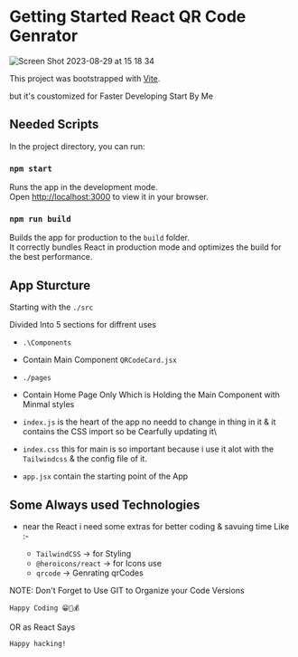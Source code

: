 

# Getting Started React QR Code Genrator

![Screen Shot 2023-08-29 at 15 18 34](https://github.com/mahmoud-bebars/react-qrCode-genrate/assets/66588352/b629a165-ee5e-4697-9405-a21c712cbffb)


This project was bootstrapped with [Vite](https://vitejs.dev).

but it's coustomized for Faster Developing Start By Me

## Needed Scripts

In the project directory, you can run:

### `npm start`

Runs the app in the development mode.\
Open [http://localhost:3000](http://localhost:3000) to view it in your browser.

### `npm run build`

Builds the app for production to the `build` folder.\
It correctly bundles React in production mode and optimizes the build for the best performance.

## App Sturcture

Starting with the `./src`

Divided Into 5 sections for diffrent uses

- `.\Components`

* Contain Main Component `QRCodeCard.jsx`

- `./pages`

* Contain Home Page Only Which is Holding the Main Component with Minmal styles

- `index.js` is the heart of the app no needd to change in thing in it & it contains the CSS import so be Cearfully updating it\

- `index.css` this for main is so important because i use it alot with the `Tailwindcss` & the config file of it.

- `app.jsx` contain the starting point of the App

## Some Always used Technologies

- near the React i need some extras for better coding & savuing time Like :-

  - `TailwindCSS` -> for Styling
  - `@heroicons/react` -> for Icons use
  - `qrcode` -> Genrating qrCodes

NOTE: Don't Forget to Use GIT to Organize your Code Versions

`Happy Coding 😁🚀💰`

OR as React Says

`Happy hacking!`

